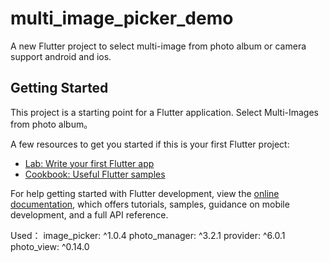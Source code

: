 # multi_image_picker_demo

A new Flutter project to select multi-image from photo album or camera support android and ios.

## Getting Started

This project is a starting point for a Flutter application. Select Multi-Images from photo album。

A few resources to get you started if this is your first Flutter project:

- [Lab: Write your first Flutter app](https://docs.flutter.dev/get-started/codelab)
- [Cookbook: Useful Flutter samples](https://docs.flutter.dev/cookbook)

For help getting started with Flutter development, view the
[online documentation](https://docs.flutter.dev/), which offers tutorials,
samples, guidance on mobile development, and a full API reference.

Used：
  image_picker: ^1.0.4
  photo_manager: ^3.2.1
  provider: ^6.0.1
  photo_view: ^0.14.0
  